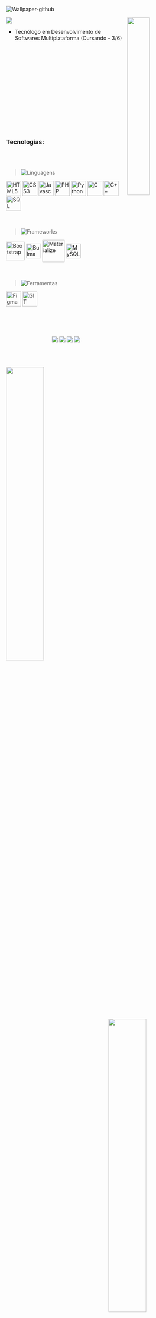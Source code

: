 ![Wallpaper-github](https://github.com/gothlul/gothlul/assets/130483602/40dbcaf8-ef67-4df7-b691-eb4dab2c1530)

<img width="35%" align="right" src=""/>

<img src="https://readme-typing-svg.demolab.com/?font=Inria+Sans&&repeat=false&size=28&pause=500&color=1D89D6&random=false&width=435&lines=Seja+bem-vindo(a)+ao+meu+Github!!+%F0%9F%98%80"/>

- Tecnólogo em Desenvolvimento de Softwares Multiplataforma (Cursando - 3/6)<br><br><br><br><br><br><br><br><br><br><br><br><br><br><br>


### Tecnologias:

<br>
<br>
<div>
  <blockquote> 
    
  ![Linguagens](https://place-hold.it/80x25/0D1117/fff&text=Linguagens&bold&fontsize=12) 
  
  </blockquote>

  <div>
    <img alt="HTML5" align="center" height="40px" src="https://cdn.jsdelivr.net/gh/devicons/devicon/icons/html5/html5-original.svg"/>
    <img alt="CSS3" align="center" height="40px" src="https://cdn.jsdelivr.net/gh/devicons/devicon/icons/css3/css3-original.svg"/>
    <img alt="Javascript" align="center" height="40px" src="https://cdn.jsdelivr.net/gh/devicons/devicon/icons/javascript/javascript-original.svg"/>
    <img alt="PHP" align="center" height="40px" src="https://user-images.githubusercontent.com/25181517/183570228-6a040b9f-3ddf-47a2-a201-743121dac664.png"/>
    <img alt="Python" align="center" height="40px" src="https://cdn.jsdelivr.net/gh/devicons/devicon@latest/icons/python/python-original.svg"/>
    <img alt="C" align="center" height="40px" src="https://uxwing.com/wp-content/themes/uxwing/download/brands-and-social-media/c-program-icon.png"/>
    <img alt="C++" align="center" height="40px" src="https://cdn.jsdelivr.net/gh/devicons/devicon/icons/cplusplus/cplusplus-original.svg"/>
    <img alt="SQL" align="center" height="40px" src="https://cdn.jsdelivr.net/gh/devicons/devicon@latest/icons/azuresqldatabase/azuresqldatabase-original.svg" />
    <br><br><br>
  </div>
</div>
<div>
  <blockquote>
    
  ![Frameworks](https://place-hold.it/85x25/0D1117/fff&text=Frameworks&bold&fontsize=12)
  
  </blockquote>
  <div>
    <img alt="Bootstrap" align="center" height="50px" src="https://cdn.jsdelivr.net/gh/devicons/devicon/icons/bootstrap/bootstrap-original.svg"/>
    <img alt="Bulma" align="center" height="40px" src="https://cdn.jsdelivr.net/gh/devicons/devicon@latest/icons/bulma/bulma-plain.svg"/>
    <img alt="Materialize" align="center" height="60px" src="https://cdn.jsdelivr.net/gh/devicons/devicon@latest/icons/materializecss/materializecss-original.svg" />
    <img alt="MySQL" align="center" height="40px" src="https://cdn.jsdelivr.net/gh/devicons/devicon/icons/mysql/mysql-original.svg"/>
    <br><br><br>
  </div>
</div>
<div>
  <blockquote>
    
  ![Ferramentas](https://place-hold.it/85x25/0D1117/fff&text=Ferramentas&bold&fontsize=12)
    
  </blockquote>
  <div>
    <img alt="Figma" align="center" height="40px" src="https://cdn.jsdelivr.net/gh/devicons/devicon/icons/figma/figma-original.svg"/>
    <img alt="GIT" align="center" height="40px" src="https://cdn.jsdelivr.net/gh/devicons/devicon/icons/git/git-original.svg"/>
    <br><br><br>
  </div>
</div>
</div>

##

<br>
<div align="center">
  <div>
    <a href="https://www.linkedin.com/in/lucas-rasoppi-6b8000207/" target="_blank"><img src="https://img.shields.io/badge/linkedin-202020?style=for-the-badge&logo=linkedin&logoColor=white"/></a>
    <a href="mailto:lrasoppi11@gmail.com" target="_blank"><img src="https://img.shields.io/badge/Gmail-202020?style=for-the-badge&logo=gmail&logoColor=white"/></a>
    <a href="https://api.whatsapp.com/send/?phone=5511945260220&text&type=phone_number&app_absent=0" target="_blank"><img src="https://img.shields.io/badge/whatsapp-202020.svg?style=for-the-badge&logo=whatsapp&logoColor=white"/></a>
    <a href="https://gothlul.github.io/Portfolio/" target="_blank"><img src="https://img.shields.io/badge/-Portifólio-202020?style=for-the-badge"/></a>
  </div>
</div><br>

##

<br>
<div align="top">
  <a href="https://github.com/gothlul">
  <img width="45%" heigth="180em" align="top" src="https://github-readme-stats.vercel.app/api?username=gothlul&show_icons=true&hide_border=true&bg_color=0D1117&include_all_commits=true&cont_private=true&title_color=22C7F5&icon_color=F818FA&text_color=ffffff&margin-w=10px"/>
  <img width="45%" heigth="180em" align="right" src="https://github-readme-stats.vercel.app/api/top-langs?username=gothlul&layout=compact&langs_count=16&hide_border=true&bg_color=0D1117&title_color=22C7F5&icon_color=F818FA&text_color=ffffff&margin-w=10px"/>
</div><br>

##
<br>
<div>
  <img align="left" width="450px" alt="window" src="https://i.pinimg.com/564x/df/24/83/df248343848c45dfb9d2c4c4e41009bd.jpg"/>
  <p>
    <img align="right" heigth="200px" src="https://github-profile-trophy.vercel.app/?username=gothlul&row=2&column=3&margin-w=10px&margin-h=10px&theme=onestar"/>
  </p>
</div><br><br>

  

